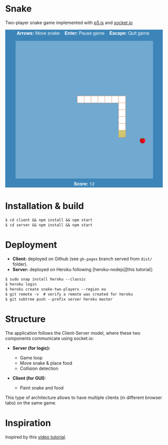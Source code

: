 # Snake
Two-player snake game implemented with [p5.js] and [socket.io]

![Screenshot](./screenshots/snake.png)

[p5.js]: https://p5js.org
[socket.io]: https://socket.io


# Installation & build
```console
$ cd client && npm install && npm start
$ cd server && npm install && npm start
```


# Deployment
- **Client:** deployed on Github (see `gh-pages` branch served from `dist/` folder).
- **Server:** deployed on Heroku following [heroku-nodejs][this tutorial]:

```console
$ sudo snap install heroku --classic
$ heroku login
$ heroku create snake-two-players --region eu
$ git remote -v  # verify a remote was created for heroku
$ git subtree push --prefix server heroku master
```

[heroku-nodejs]: https://devcenter.heroku.com/articles/getting-started-with-nodejs?singlepage=true


# Structure
The application follows the Client-Server model, where these two components communicate using socket.io:

- **Server (for logic):**
  + Game loop
  + Move snake & place food
  + Collision detection

- **Client (for GUI):**
  + Paint snake and food

This type of architecture allows to have multiple clients (in different browser tabs) on the same game.


# Inspiration
Inspired by this [video tutorial][video-tutorial].

[video-tutorial]: https://www.youtube.com/watch?v=ppcBIHv_ZPs
